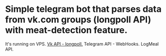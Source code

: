 # Simple telegram bot that parses data from vk.com groups (longpoll API) with meat-detection feature. 

It's running on VPS.
[Vk API - longpoll.](https://vk.com/dev/using_longpoll)
Telegram API - WebHooks.
LogMeal API.
